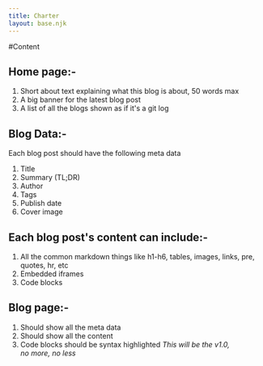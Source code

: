 ```yaml
---
title: Charter
layout: base.njk
---
```

#Content
## Home page:-
1. Short about text explaining what this blog is about, 50 words max
2. A big banner for the latest blog post
3. A list of all the blogs shown as if it's a git log
## Blog Data:-
Each blog post should have the following meta data
1. Title
2. Summary (TL;DR)
3. Author
4. Tags
5. Publish date
6. Cover image
## Each blog post's content can include:-
1. All the common markdown things like h1-h6, tables, images, links, pre, quotes, hr, etc
2. Embedded iframes
3. Code blocks
## Blog page:-
1. Should show all the meta data
2. Should show all the content
3. Code blocks should be syntax highlighted
*This will be the v1.0, no more, no less*
